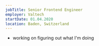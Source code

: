 ```yaml
---
jobTitle: Senior Frontend Engineer
employer: Valtech
startDate: 01.04.2020
location: Baden, Switzerland
---
```

- working on figuring out what I'm doing